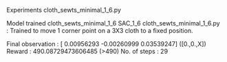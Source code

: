 Experiments
cloth_sewts_minimal_1_6.py

Model trained
cloth_sewts_minimal_1_6
SAC_1_6
cloth_sewts_minimal_1_6.py : Trained to move 1 corner point on a 3X3 cloth to a fixed position.

Final observation : 
[ 0.00956293 -0.00260999  0.03539247] ([0.,0.,X])
Reward : 490.08729473606485 (>490)
No. of steps : 29


